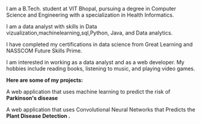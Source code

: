 I am a B.Tech. student at VIT Bhopal, pursuing a degree in Computer Science and Engineering with a specialization in Health Informatics.

I am a data analyst with skills in Data vizualization,machinelearning,sql,Python, Java, and Data analytics.

I have completed my certifications in data science from  Great Learning and NASSCOM Future Skills Prime. 

I am interested in working as a data analyst and as a  web developer. My hobbies include reading books, listening to music, and playing video games.

<b>Here are some of my projects:</b> 

A web application that uses machine learning to predict the risk of <b> Parkinson's disease </b>

A web application that uses Convolutional Neural Networks that Predicts the <b> Plant Disease Detection <b> .
